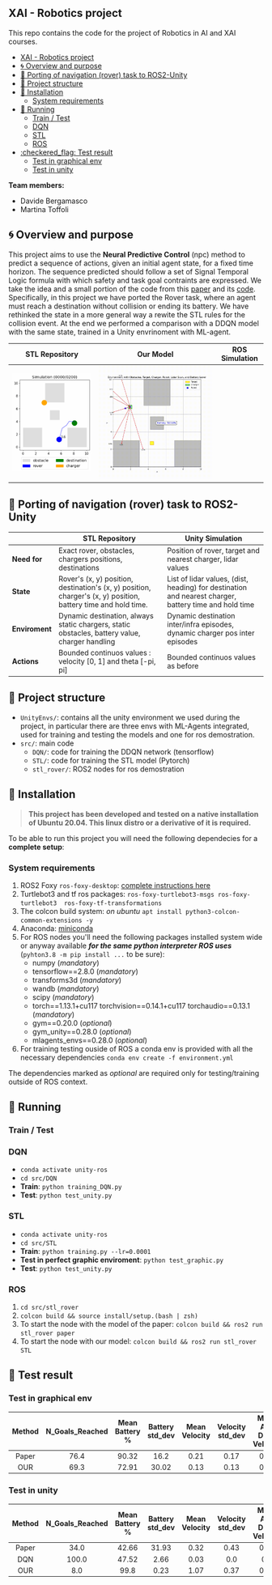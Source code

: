 ## XAI - Robotics project

This repo contains the code for the project of Robotics in AI and XAI courses.
- [XAI - Robotics project](#xai---robotics-project)
- [:cyclone: Overview and purpose](#cyclone-overview-and-purpose)
- [:whale: Porting of navigation (rover) task to ROS2-Unity](#whale-porting-of-navigation-rover-task-to-ros2-unity)
- [:book: Project structure](#book-project-structure)
- [:syringe: Installation](#syringe-installation)
  - [System requirements](#system-requirements)
- [:trumpet: Running](#trumpet-running)
  - [Train / Test](#train--test)
  - [DQN](#dqn)
  - [STL](#stl)
  - [ROS](#ros)
- [:checkered\_flag: Test result](#checkered_flag-test-result)
  - [Test in graphical env](#test-in-graphical-env)
  - [Test in unity](#test-in-unity)


**Team members:**
- Davide Bergamasco
- Martina Toffoli

## :cyclone: Overview and purpose 

This project aims to use the **Neural Predictive Control** (npc) method to predict a sequence of actions, given an initial agent state, for a fixed time horizon. The sequence predicted should follow a set of Signal Temporal Logic formula with which safety and task goal contraints are expressed. We take the idea and a small portion of the code from this [paper](https://arxiv.org/abs/2309.05131) and its [code](https://github.com/mengyuest/stl_npc). Specifically, in this project we have ported the Rover task, where an agent must reach a destination without collision or ending its battery. 
We have rethinked the state in a more general way a rewite the STL rules for the collision event. At the end we performed a comparison with a DDQN model with the same state, trained in a Unity envrinoment with ML-agent.


| STL Repository | Our Model | ROS Simulation |
|----------------|-----------|------------------|
| ![Alt Text](./asset/paper.gif)   | ![Alt Text](./asset/our.gif) | |


## :whale: Porting of navigation (rover) task to ROS2-Unity

|                | STL Repository                                                                                                 | Unity Simulation                                                                                      |
|----------------|----------------------------------------------------------------------------------------------------------------|-------------------------------------------------------------------------------------------------------|
| **Need for**   | Exact rover, obstacles, chargers positions, destinations                                                       | Position of rover, target and  nearest charger, lidar values                                          |
| **State**      | Rover's (x, y) position, destination's (x, y) position, charger's (x, y) position, battery time and hold time. | List of lidar values, (dist, heading) for destination and nearest charger, battery time and hold time |
| **Enviroment** | Dynamic destination, always static chargers, static obstacles, battery value, charger handling                 | Dynamic destination inter/infra episodes, dynamic charger pos inter episodes                          |
| **Actions**    | Bounded continuos values : velocity [0, 1] and theta [-pi, pi]                                                 | Bounded continuos values as before                                                                    |


## :book: Project structure

 - `UnityEnvs/`: contains all the unity environment we used during the project, in particular there are three envs with ML-Agents integrated, used for training and testing the models and one for ros demostration.
 - `src/`: main code
   - `DQN/`: code for training the DDQN network (tensorflow)
   - `STL/`: code for training the STL model (Pytorch)
   - `stl_rover/`: ROS2 nodes for ros demostration

## :syringe: Installation

> **This project has been developed and tested on a native installation of Ubuntu 20.04. This linux distro or a derivative of it is required.**

To be able to run this project you will need the following dependecies for a **complete setup**:

### System requirements

1. ROS2 Foxy `ros-foxy-desktop`: [complete instructions here](https://docs.ros.org/en/foxy/Installation/Ubuntu-Install-Debians.html)
2. Turtlebot3 and tf ros packages: `ros-foxy-turtlebot3-msgs ros-foxy-turtlebot3  ros-foxy-tf-transformations`
3. The colcon build system: *on ubuntu* `apt install python3-colcon-common-extensions -y`
4. Anaconda: [miniconda](https://docs.conda.io/projects/conda/en/stable/user-guide/install/linux.html)
5. For ROS nodes you'll need the following packages installed system wide or anyway available ***for the same python interpreter ROS uses*** (`pyhton3.8 -m pip install ...` to be sure):
    - numpy (*mandatory*)
    - tensorflow==2.8.0 (*mandatory*)
    - transforms3d (*mandatory*)
    - wandb (*mandatory*)
    - scipy (*mandatory*)
    - torch==1.13.1+cu117 torchvision==0.14.1+cu117 torchaudio==0.13.1 (*mandatory*)
    - gym==0.20.0 (*optional*)
    - gym_unity==0.28.0 (*optional*)
    - mlagents_envs==0.28.0 (*optional*)
6. For training testing ouside of ROS a conda env is provided with all the necessary dependencies `conda env create -f environment.yml`

The dependencies marked as *optional* are required only for testing/training outside of ROS context.
    


## :trumpet: Running

### Train / Test

### DQN 
 - `conda activate unity-ros`
 - `cd src/DQN`
 - **Train**: `python training_DQN.py`
 - **Test**: `python test_unity.py`

### STL
 - `conda activate unity-ros`
 - `cd src/STL`
 - **Train**: `python training.py --lr=0.0001`
 - **Test in perfect graphic enviroment**: `python test_graphic.py`
 - **Test**: `python test_unity.py`


### ROS

1. `cd src/stl_rover`
2. `colcon build && source install/setup.(bash | zsh)`
3. To start the node with the model of the paper: `colcon build && ros2 run stl_rover paper`
4. To start the node with our model: `colcon build && ros2 run stl_rover STL`


## :checkered_flag: Test result


<!-- START TABLES -->




### Test in graphical env

|Method|N_Goals_Reached|Mean Battery %|Battery std_dev|Mean Velocity|Velocity std_dev|Mean Abs Delta Velocity|Safety %|Low Battery %|
| :---: | :---: | :---: | :---: | :---: | :---: | :---: | :---: | :---: |
|Paper|76.4|90.32|16.2|0.21|0.17|0.21|33.37|1.0|
|OUR|69.3|72.91|30.02|0.13|0.13|0.16|32.93|46.0|






### Test in unity

|Method|N_Goals_Reached|Mean Battery %|Battery std_dev|Mean Velocity|Velocity std_dev|Mean Abs Delta Velocity|Safety %|Low Battery %|
| :---: | :---: | :---: | :---: | :---: | :---: | :---: | :---: | :---: |
|Paper|34.0|42.66|31.93|0.32|0.43|0.28|32.43|37.0|
|DQN|100.0|47.52|2.66|0.03|0.0|0.0|76.2|94.0|
|OUR|8.0|99.8|0.23|1.07|0.37|0.81|24.24|0.0|

<!-- END TABLES -->